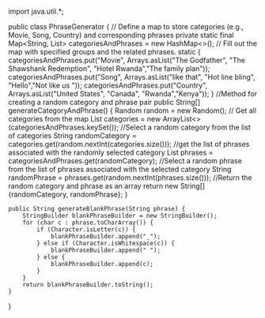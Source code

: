 import java.util.*;

public class PhraseGenerator {
    // Define a map to store categories (e.g., Movie, Song, Country) and corresponding phrases
    private static final Map<String, List<String>> categoriesAndPhrases = new HashMap<>();
    // Fill out the map with specified groups and the related phrases.
    static {
        categoriesAndPhrases.put("Movie", Arrays.asList("The Godfather", "The Shawshank Redemption", "Hotel Rwanda","The family plan"));
        categoriesAndPhrases.put("Song", Arrays.asList("like that", "Hot line bling", "Hello","Not like us "));
        categoriesAndPhrases.put("Country", Arrays.asList("United States", "Canada", "Rwanda","Kenya"));
    }
    //Method for creating a random category and phrase pair
    public String[] generateCategoryAndPhrase() {
        Random random = new Random();
        // Get all categories from the map
        List<String> categories = new ArrayList<>(categoriesAndPhrases.keySet());
        //Select a random category from the list of categories
        String randomCategory = categories.get(random.nextInt(categories.size()));
        //get the list of phrases associated with the randomly selected category
        List<String> phrases = categoriesAndPhrases.get(randomCategory);
        //Select a random phrase from the list of phrases associated with the selected category
        String randomPhrase = phrases.get(random.nextInt(phrases.size()));
        //Return the random category and phrase as an array
        return new String[]{randomCategory, randomPhrase};
    }

    public String generateBlankPhrase(String phrase) {
        StringBuilder blankPhraseBuilder = new StringBuilder();
        for (char c : phrase.toCharArray()) {
            if (Character.isLetter(c)) {
                blankPhraseBuilder.append("_");
            } else if (Character.isWhitespace(c)) {
                blankPhraseBuilder.append(" ");
            } else {
                blankPhraseBuilder.append(c);
            }
        }
        return blankPhraseBuilder.toString();
    }
}
